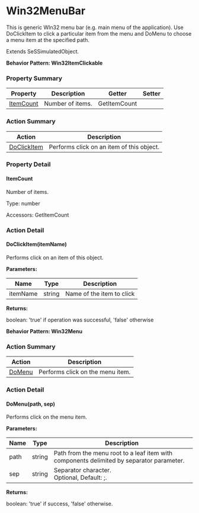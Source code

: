 # Win32MenuBar

This is generic WIn32 menu bar (e.g. main menu of the application). Use DoClickItem to click a particular item from the menu and DoMenu to choose a menu item at the specified path.
 
Extends <link displaytype="text" defaultstyle="true" type="topiclink" href="SeSSimulatedObject" styleclass="Normal" translate="true">SeSSimulatedObject</link>.





**Behavior Pattern: Win32ItemClickable**


<!-- ============================== property summary ========================== -->

	

### Property Summary

| **Property** | **Description** | **Getter** | **Setter** |
| ------------ | --------------- | ---------- | ---------- |
| [ItemCount](#ItemCount) | Number of items. | GetItemCount |  |



	
<!-- ============================== action summary ========================== -->



### Action Summary

|  **Action** | **Description** | 
| ----------- | --------------- |
|	[DoClickItem](#DoClickItem) | Performs click on an item of this object. |




<!-- ============================== property detail ========================== -->
	
### Property Detail
		
<a name="ItemCount"></a>
#### ItemCount


Number of items.

			
	
			
Type: number
			
			
Accessors: GetItemCount
			
		
	
	
<!-- ============================== action detail ========================== -->
	
### Action Detail
		
<a name="DoClickItem"></a>    
#### DoClickItem(itemName)

Performs click on an item of this object.


**Parameters:**

|	**Name** | **Type** | **Description** |
| ---------- | -------- | --------------- |
| itemName | string |	Name of the item to click |




**Returns:**

boolean: 'true' if operation was successful, 'false' otherwise



<a name="see.also.win32menubar.doclickitem"></a>

	




**Behavior Pattern: Win32Menu**


<!-- ============================== property summary ========================== -->

	
<!-- ============================== action summary ========================== -->



### Action Summary

|  **Action** | **Description** | 
| ----------- | --------------- |
|	[DoMenu](#DoMenu) | Performs click on the menu item. |




<!-- ============================== property detail ========================== -->
	
	
<!-- ============================== action detail ========================== -->
	
### Action Detail
		
<a name="DoMenu"></a>    
#### DoMenu(path, sep)

Performs click on the menu item.


**Parameters:**

|	**Name** | **Type** | **Description** |
| ---------- | -------- | --------------- |
| path | string |	Path from the menu root to a leaf item with components delimited by separator parameter. |
| sep | string |	Separator character.<br>Optional, Default: ;. |




**Returns:**

boolean: 'true' if success, 'false' otherwise.



<a name="see.also.win32menubar.domenu"></a>

	

